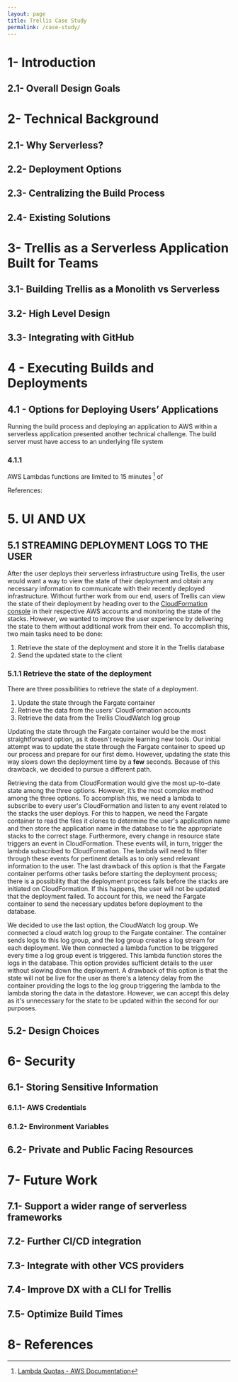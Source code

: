 ```yaml
---
layout: page
title: Trellis Case Study
permalink: /case-study/
---
```


# 1- Introduction

## 2.1- Overall Design Goals

# 2- Technical Background

## 2.1- Why Serverless?

## 2.2- Deployment Options

## 2.3- Centralizing the Build Process

## 2.4- Existing Solutions

# 3- Trellis as a Serverless Application Built for Teams

## 3.1- Building Trellis as a Monolith vs Serverless

## 3.2- High Level Design

## 3.3- Integrating with GitHub

# 4 - Executing Builds and Deployments

## 4.1 - Options for Deploying Users’ Applications

Running the build process and deploying an application to AWS within a serverless application presented another technical challenge. The build server must have access to an underlying file system

### 4.1.1

AWS Lambdas functions are limited to 15 minutes [^1] of

References:

[^1]: [Lambda Quotas - AWS Documentation](https://docs.aws.amazon.com/lambda/latest/dg/gettingstarted-limits.html#:~:text=function%20scaling.-,Function%20configuration%2C%20deployment%2C%20and%20execution,-The%20following%20quotas)

# 5. UI AND UX
## 5.1 STREAMING DEPLOYMENT LOGS TO THE USER
After the user deploys their serverless infrastructure using Trellis, the user would want a way to view the state of their deployment and obtain any necessary information to communicate with their recently deployed infrastructure. Without further work from our end, users of Trellis can view the state of their deployment by heading over to the [CloudFormation console](https://aws.amazon.com/cloudformation/) in their respective AWS accounts and monitoring the state of the stacks. However, we wanted to improve the user experience by delivering the state to them without additional work from their end. To accomplish this, two main tasks need to be done:
  1. Retrieve the state of the deployment and store it in the Trellis database
  2. Send the updated state to the client


### 5.1.1 Retrieve the state of the deployment

There are three possibilities to retrieve the state of a deployment.
  1. Update the state through the Fargate container
  2. Retrieve the data from the users' CloudFormation accounts
  3. Retrieve the data from the Trellis CloudWatch log group

Updating the state through the Fargate container would be the most straightforward option, as it doesn't require learning new tools. Our initial attempt was to update the state through the Fargate container to speed up our process and prepare for our first demo. However, updating the state this way slows down the deployment time by a **few** seconds. Because of this drawback, we decided to pursue a different path.

Retrieving the data from CloudFormation would give the most up-to-date state among the three options. However, it’s the most complex method among the three options. To accomplish this, we need a lambda to subscribe to every user's CloudFormation and listen to any event related to the stacks the user deploys. For this to happen, we need the Fargate container to read the files it clones to determine the user's application name and then store the application name in the database to tie the appropriate stacks to the correct stage. Furthermore, every change in resource state triggers an event in CloudFormation. These events will, in turn, trigger the lambda subscribed to CloudFormation. The lambda will need to filter through these events for pertinent details as to only send relevant information to the user. The last drawback of this option is that the Fargate container performs other tasks before starting the deployment process; there is a possibility that the deployment process fails before the stacks are initiated on CloudFormation. If this happens, the user will not be updated that the deployment failed. To account for this, we need the Fargate container to send the necessary updates before deployment to the database.

We decided to use the last option, the CloudWatch log group. We connected a cloud watch log group to the Fargate container. The container sends logs to this log group, and the log group creates a log stream for each deployment. We then connected a lambda function to be triggered every time a log group event is triggered. This lambda function stores the logs in the database. This option provides sufficient details to the user without slowing down the deployment. A drawback of this option is that the state will not be live for the user as there's a latency delay from the container providing the logs to the log group triggering the lambda to the lambda storing the data in the datastore. However, we can accept this delay as it's unnecessary for the state to be updated within the second for our purposes.

## 5.2- Design Choices

# 6- Security

## 6.1- Storing Sensitive Information

### 6.1.1- AWS Credentials

### 6.1.2- Environment Variables

## 6.2- Private and Public Facing Resources

# 7- Future Work

## 7.1- Support a wider range of serverless frameworks

## 7.2- Further CI/CD integration

## 7.3- Integrate with other VCS providers

## 7.4- Improve DX with a CLI for Trellis

## 7.5- Optimize Build Times

# 8- References
